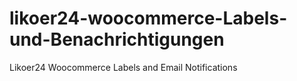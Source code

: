 # likoer24-woocommerce-Labels-und-Benachrichtigungen
Likoer24 Woocommerce Labels and Email Notifications
